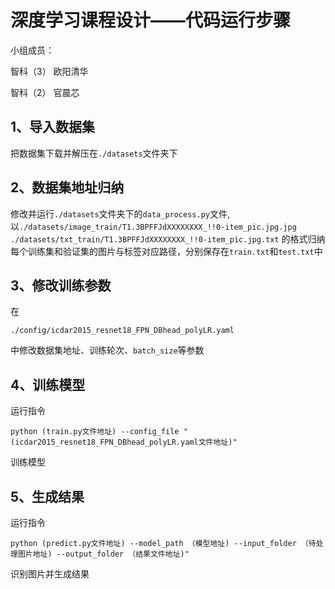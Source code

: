 # 深度学习课程设计——代码运行步骤
小组成员：

智科（3） 欧阳清华

智科（2） 官晨芯 

## 1、导入数据集 
把数据集下载并解压在```./datasets```文件夹下

## 2、数据集地址归纳
修改并运行`./datasets`文件夹下的`data_process.py`文件,以```./datasets/image_train/T1.3BPFFJdXXXXXXXX_!!0-item_pic.jpg.jpg	./datasets/txt_train/T1.3BPFFJdXXXXXXXX_!!0-item_pic.jpg.txt```
的格式归纳每个训练集和验证集的图片与标签对应路径，分别保存在`train.txt`和`test.txt`中

## 3、修改训练参数
在
```
./config/icdar2015_resnet18_FPN_DBhead_polyLR.yaml
```
中修改数据集地址、训练轮次、`batch_size`等参数

## 4、训练模型 
运行指令
```
python (train.py文件地址) --config_file "(icdar2015_resnet18_FPN_DBhead_polyLR.yaml文件地址)"
```
训练模型

## 5、生成结果
运行指令
```
python (predict.py文件地址) --model_path （模型地址) --input_folder （待处理图片地址) --output_folder （结果文件地址)"
```
识别图片并生成结果
